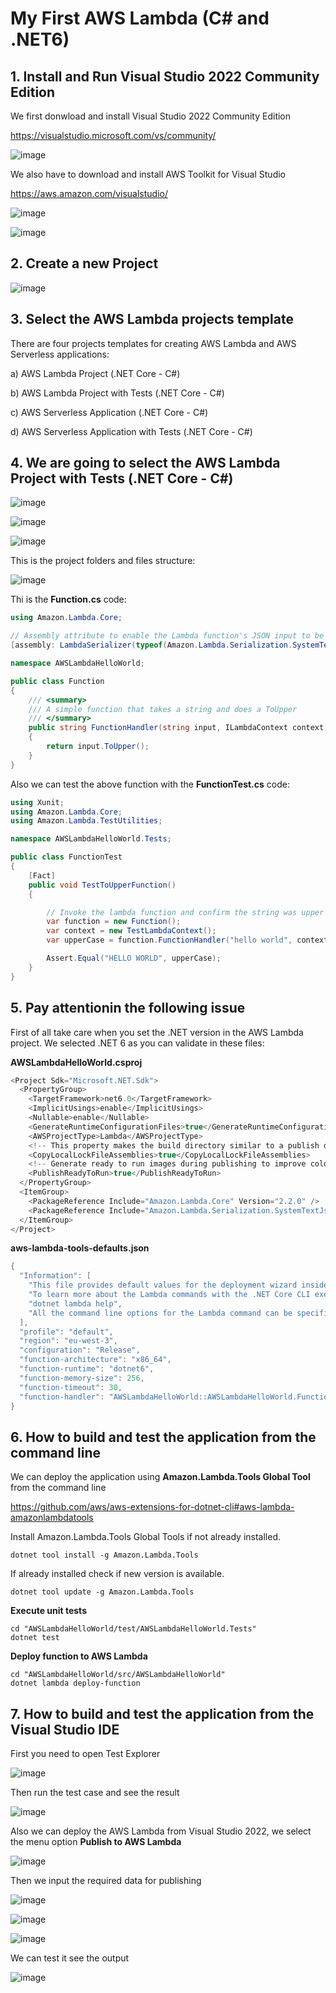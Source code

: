 # My First AWS Lambda (C# and .NET6)

## 1. Install and Run Visual Studio 2022 Community Edition

We first donwload and install Visual Studio 2022 Community Edition

https://visualstudio.microsoft.com/vs/community/

![image](https://github.com/user-attachments/assets/c924b4fe-f80a-4bba-ac85-4dbce9f62720)

We also have to download and install AWS Toolkit for Visual Studio

https://aws.amazon.com/visualstudio/

![image](https://github.com/user-attachments/assets/8ac5e7b4-364f-4974-ae65-dc7c29fb7771)

![image](https://github.com/user-attachments/assets/52cc4114-d0d6-4b4a-b1b1-793b9f419ac4)

## 2. Create a new Project 

![image](https://github.com/user-attachments/assets/ae2413c2-2c6b-4299-a39d-412aaed83669)

## 3. Select the AWS Lambda projects template 

There are four projects templates for creating AWS Lambda and AWS Serverless applications:

a) AWS Lambda Project (.NET Core - C#)

b) AWS Lambda Project with Tests (.NET Core - C#)

c) AWS Serverless Application (.NET Core - C#)

d) AWS Serverless Application with Tests (.NET Core - C#)

## 4. We are going to select the AWS Lambda Project with Tests (.NET Core - C#)

![image](https://github.com/user-attachments/assets/7f83338c-ef7c-4105-8ec8-e6112510aaeb)

![image](https://github.com/user-attachments/assets/b942b04e-9cb0-4bbf-a435-17e95d9a348a)

![image](https://github.com/user-attachments/assets/54f734b0-b0ce-4395-b816-cc664b407cbd)

This is the project folders and files structure: 

![image](https://github.com/user-attachments/assets/33399d20-987e-4d04-97d0-457f4ddf5421)

Thi is the **Function.cs** code:

```csharp
using Amazon.Lambda.Core;

// Assembly attribute to enable the Lambda function's JSON input to be converted into a .NET class.
[assembly: LambdaSerializer(typeof(Amazon.Lambda.Serialization.SystemTextJson.DefaultLambdaJsonSerializer))]

namespace AWSLambdaHelloWorld;

public class Function
{   
    /// <summary>
    /// A simple function that takes a string and does a ToUpper
    /// </summary>
    public string FunctionHandler(string input, ILambdaContext context)
    {
        return input.ToUpper();
    }
}
```

Also we can test the above function with the **FunctionTest.cs** code:

```csharp
using Xunit;
using Amazon.Lambda.Core;
using Amazon.Lambda.TestUtilities;

namespace AWSLambdaHelloWorld.Tests;

public class FunctionTest
{
    [Fact]
    public void TestToUpperFunction()
    {

        // Invoke the lambda function and confirm the string was upper cased.
        var function = new Function();
        var context = new TestLambdaContext();
        var upperCase = function.FunctionHandler("hello world", context);

        Assert.Equal("HELLO WORLD", upperCase);
    }
}
```

## 5. Pay attentionin the following issue

First of all take care when you set the .NET version in the AWS Lambda project. We selected .NET 6 as you can validate in these files:

**AWSLambdaHelloWorld.csproj**

```csharp
<Project Sdk="Microsoft.NET.Sdk">
  <PropertyGroup>
    <TargetFramework>net6.0</TargetFramework>
    <ImplicitUsings>enable</ImplicitUsings>
    <Nullable>enable</Nullable>
    <GenerateRuntimeConfigurationFiles>true</GenerateRuntimeConfigurationFiles>
    <AWSProjectType>Lambda</AWSProjectType>
    <!-- This property makes the build directory similar to a publish directory and helps the AWS .NET Lambda Mock Test Tool find project dependencies. -->
    <CopyLocalLockFileAssemblies>true</CopyLocalLockFileAssemblies>
    <!-- Generate ready to run images during publishing to improve cold start time. -->
    <PublishReadyToRun>true</PublishReadyToRun>
  </PropertyGroup>
  <ItemGroup>
    <PackageReference Include="Amazon.Lambda.Core" Version="2.2.0" />
    <PackageReference Include="Amazon.Lambda.Serialization.SystemTextJson" Version="2.4.0" />
  </ItemGroup>
</Project>
```

**aws-lambda-tools-defaults.json**

```csharp
{
  "Information": [
    "This file provides default values for the deployment wizard inside Visual Studio and the AWS Lambda commands added to the .NET Core CLI.",
    "To learn more about the Lambda commands with the .NET Core CLI execute the following command at the command line in the project root directory.",
    "dotnet lambda help",
    "All the command line options for the Lambda command can be specified in this file."
  ],
  "profile": "default",
  "region": "eu-west-3",
  "configuration": "Release",
  "function-architecture": "x86_64",
  "function-runtime": "dotnet6",
  "function-memory-size": 256,
  "function-timeout": 30,
  "function-handler": "AWSLambdaHelloWorld::AWSLambdaHelloWorld.Function::FunctionHandler"
}
```

## 6. How to build and test the application from the command line

We can deploy the application using **Amazon.Lambda.Tools Global Tool** from the command line

https://github.com/aws/aws-extensions-for-dotnet-cli#aws-lambda-amazonlambdatools

Install Amazon.Lambda.Tools Global Tools if not already installed.

```
dotnet tool install -g Amazon.Lambda.Tools
```

If already installed check if new version is available.

```
dotnet tool update -g Amazon.Lambda.Tools
```

**Execute unit tests**

```
cd "AWSLambdaHelloWorld/test/AWSLambdaHelloWorld.Tests"
dotnet test
```

**Deploy function to AWS Lambda**

```
cd "AWSLambdaHelloWorld/src/AWSLambdaHelloWorld"
dotnet lambda deploy-function
```

## 7. How to build and test the application from the Visual Studio IDE

First you need to open Test Explorer 

![image](https://github.com/user-attachments/assets/928cd6a2-4a77-4c7e-a40e-4881abfe0409)

Then run the test case and see the result

![image](https://github.com/user-attachments/assets/6ddddec3-c8d3-4ee7-8634-217b94e376c2)

Also we can deploy the AWS Lambda from Visual Studio 2022, we select the menu option **Publish to AWS Lambda**

![image](https://github.com/user-attachments/assets/ce9e77e7-dfb8-43d6-92b2-1faf842a75e1)

Then we input the required data for publishing

![image](https://github.com/user-attachments/assets/8fb8f9eb-b709-4a70-a3c7-e22aaf82bff6)

![image](https://github.com/user-attachments/assets/6cc7ac45-9db9-4b11-9fe1-73a8cfdaf2c8)

![image](https://github.com/user-attachments/assets/fb8452ee-8cc5-4aab-96b8-9717b8844226)

We can test it see the output

![image](https://github.com/user-attachments/assets/eba0fd7b-c803-4d04-a149-6c3dcff5b38d)

